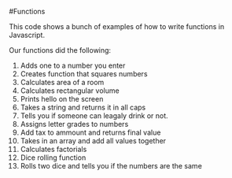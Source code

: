 #Functions

This code shows a bunch of examples of how to write functions in Javascript.

Our functions did the following:

1.  Adds one to a number you enter
2.  Creates function that squares numbers
3.  Calculates area of a room
4.  Calculates rectangular volume
5.  Prints hello on the screen
6.  Takes a string and returns it in all caps
7.  Tells you if someone can leagaly drink or not.
8.  Assigns letter grades to numbers
9.  Add tax to ammount and returns final value
10. Takes in an array and add all values together
11. Calculates factorials
12. Dice rolling function
13. Rolls two dice and tells you if the numbers are the same



